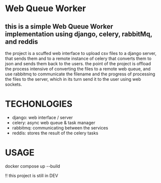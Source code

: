 # Web Queue Worker
## this is a simple Web Queue Worker implementation using django, celery,  rabbitMq, and reddis

the project is a scuffed web interface to upload csv files to a django server, that sends them and to a remote instance of celery that converts them to json and sends them back to the users. 
the point of the project is offload the process intensive of converting the files to a remote web queue, and use rabbitmq to communicate the filename and the progress of processing the files to the server, which in its turn send it to the user using web sockets.

# TECHONLOGIES
- django: web interface / server
- celery: async web queue & task manager
- rabbitmq: communicating between the services
- reddis: stores the result of the celery tasks

# USAGE
docker compose up --build

!! this project is still in DEV
